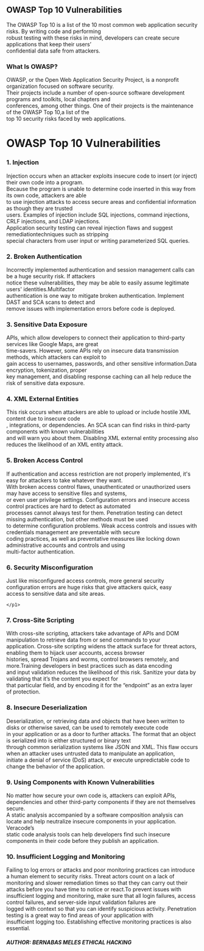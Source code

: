 <!DOCTYPE html>
<html lang="en">

<body>
 <h2> OWASP Top 10 Vulnerabilities </h2> 
 <p1>The OWASP Top 10 is a list of the 10 most common web application security risks. By writing code and performing<br>
      robust testing with these risks in mind,  developers can create secure applications that keep their users’ <br>
      confidential data safe from attackers.</p1>  <br>

 <h3>What Is OWASP? </h3> 
 <p1>OWASP, or the Open Web Application Security Project, is a nonprofit organization focused on software security.<br>
      Their projects include a number of open-source software development programs and toolkits, local chapters and<br>
       conferences, among other things. One of their projects is the maintenance of the OWASP Top 10,a list of the <br>
       top 10 security risks faced by web applications.</p1>  

 <h1> OWASP Top 10 Vulnerabilities</h1> 
  

 <h3>1. Injection </h3> 
 <p1>Injection occurs when an attacker exploits insecure code to insert (or inject) their own code into a program.<br>
      Because the program is unable to determine code inserted in this way from its own code, attackers are able <br>
      to use injection attacks to access secure areas and confidential information as though they are trusted <br>
      users. Examples of injection include SQL injections, command injections, CRLF injections, and LDAP injections.<br>
      Application security testing can reveal injection flaws and suggest remediationtechniques such as stripping <br>
      special characters from user input or writing parameterized SQL queries.</p1>  

 <h3> 2. Broken Authentication</h3> 
 <p1>Incorrectly implemented authentication and session management calls can be a huge security risk. If attackers<br>
     notice these vulnerabilities, they may be able to easily assume legitimate users' identities.Multifactor<br>
     authentication is one way to mitigate broken authentication. Implement DAST and SCA scans to detect and<br>
     remove issues with implementation errors before code is deployed.</p1>  

 <h3>3. Sensitive Data Exposure </h3> 
 <p1>APIs, which allow developers to connect their application to third-party services like Google Maps, are great<br>
      time-savers. However, some APIs rely on insecure data transmission methods, which attackers can exploit to<br>
       gain access to usernames, passwords, and other sensitive information.Data encryption, tokenization, proper <br>
       key management, and disabling response caching can all help reduce the risk of sensitive data exposure.</p1>  

 <h3>4. XML External Entities </h3> 
 <p1> This risk occurs when attackers are able to upload or include hostile XML content due to insecure code<br>
     , integrations, or dependencies. An SCA scan can find risks in third-party components with known vulnerabilities <br>
     and will warn you about them. Disabling XML external entity processing also reduces the likelihood of an XML entity attack.<br>
    </p1>  

 <h3> 5. Broken Access Control</h3> 
 <p1>If authentication and access restriction are not properly implemented, it's easy for attackers to take whatever they want. <br>
     With broken access control flaws, unauthenticated or unauthorized users may have access to sensitive files and systems,<br>
      or even user privilege settings. Configuration errors and insecure access control practices are hard to detect as automated<br>
       processes cannot always test for them. Penetration testing can detect missing authentication, but other methods must be used <br>
       to determine configuration problems. Weak access controls and issues with credentials management are preventable with secure<br>
        coding practices, as well as preventative measures like locking down administrative accounts and controls and using<br>
         multi-factor authentication.</p1>  

 <h3>6. Security Misconfiguration </h3> 
 <p1>Just like misconfigured access controls, more general security configuration errors are huge risks that give attackers quick, easy<br>
      access to sensitive data and site areas.<br>
    
    </p1>  

 <h3>7. Cross-Site Scripting </h3> 
 <p1>With cross-site scripting, attackers take advantage of APIs and DOM manipulation to retrieve data from or send commands to your<br>
      application. Cross-site scripting widens the attack surface for threat actors, enabling them to hijack user accounts, access browser<br>
       histories, spread Trojans and worms, control browsers remotely, and more.Training developers in best practices such as data encoding<br>
        and input validation reduces the likelihood of this risk. Sanitize your data by validating that it’s the content you expect for<br>
         that particular field, and by encoding it for the “endpoint” as an extra layer of protection.</p1>  


 <h3>8. Insecure Deserialization </h3> 
 <p1>Deserialization, or retrieving data and objects that have been written to disks or otherwise saved, can be used to remotely execute code<br>
      in your application or as a door to further attacks. The format that an object is serialized into is either structured or binary text <br>
      through common serialization systems like JSON and XML. This flaw occurs when an attacker uses untrusted data to manipulate an application,<br>
       initiate a denial of service (DoS) attack, or execute unpredictable code to change the behavior of the application.</p1>  



 <h3>9. Using Components with Known Vulnerabilities </h3> 
 <p1>No matter how secure your own code is, attackers can exploit APIs, dependencies and other third-party components if they are not themselves secure.<br>
     A static analysis accompanied by a software composition analysis can locate and help neutralize insecure components in your application. Veracode’s<br>
      static code analysis tools can help developers find such insecure components in their code before they publish an application.<br>
    </p1>  


 <h3>10. Insufficient Logging and Monitoring </h3> 
 <p1>Failing to log errors or attacks and poor monitoring practices can introduce a human element to security risks. Threat actors count on a lack of <br>
     monitoring and slower remediation times so that they can carry out their attacks before you have time to notice or react.To prevent issues with<br>
      insufficient logging and monitoring, make sure that all login failures, access control failures, and server-side input validation failures are <br>
      logged with context so that you can identify suspicious activity. Penetration testing is a great way to find areas of your application with <br>
      insufficient logging too. Establishing effective monitoring practices is also essential.</p1>  


 <h5>AUTHOR: BERNABAS MELES
     ETHICAL HACKING </h5> 
 <p1></p1>  


 <h3> </h3> 
 <p1></p1>  
</body>
</html>